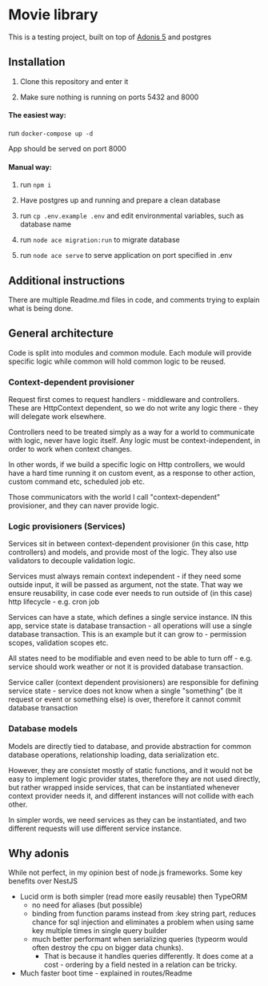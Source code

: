 # Movie library

This is a testing project, built on top of [Adonis 5](https://preview.adonisjs.com/guides/quick-start) and postgres

## Installation

1. Clone this repository and enter it

1. Make sure nothing is running on ports 5432 and 8000

#### The easiest way:

run `docker-compose up -d`

App should be served on port 8000

#### Manual way:

1. run `npm i`

1. Have postgres up and running and prepare a clean database

1. run `cp .env.example .env` and edit environmental variables, such as database name

1. run `node ace migration:run` to migrate database

1. run `node ace serve` to serve application on port specified in .env

## Additional instructions

There are multiple Readme.md files in code, and comments trying to explain what is being done.

## General architecture

Code is split into modules and common module. Each module will provide specific logic while common will hold common logic to be reused.

### Context-dependent provisioner

Request first comes to request handlers - middleware and controllers. These are HttpContext dependent, so we do not write any logic there - they will delegate work elsewhere.

Controllers need to be treated simply as a way for a world to communicate with logic, never have logic itself. Any logic must be context-independent, in order to work when context changes.

In other words, if we build a specific logic on Http controllers, we would have a hard time running it on custom event, as a response to other action, custom command etc, scheduled job etc.

Those communicators with the world I call "context-dependent" provisioner, and they can naver provide logic.

### Logic provisioners (Services)

Services sit in between context-dependent provisioner (in this case, http controllers) and models, and provide most of the logic. They also use validators to decouple validation logic.

Services must always remain context independent - if they need some outside input, it will be passed as argument, not the state. That way we ensure reusability, in case code ever needs to run outside of (in this case) http lifecycle - e.g. cron job

Services can have a state, which defines a single service instance. IN this app, service state is database transaction - all operations will use a single database transaction. This is an example but it can grow to - permission scopes, validation scopes etc.

All states need to be modifiable and even need to be able to turn off - e.g. service should work weather or not it is provided database transaction.

Service caller (context dependent provisioners) are responsible for defining service state - service does not know when a single "something" (be it request or event or something else) is over, therefore it cannot commit database transaction

### Database models

Models are directly tied to database, and provide abstraction for common database operations, relationship loading, data serialization etc.

However, they are consistet mostly of static functions, and it would not be easy to implement logic provider states, therefore they are not used directly, but rather wrapped inside services, that can be instantiated whenever context provider needs it, and different instances will not collide with each other.

In simpler words, we need services as they can be instantiated, and two different requests will use different service instance.

## Why adonis

While not perfect, in my opinion best of node.js frameworks. Some key benefits over NestJS

- Lucid orm is both simpler (read more easily reusable) then TypeORM 
    - no need for aliases (but possible)
    - binding from function params instead from :key string part, reduces chance for sql injection and eliminates a problem when using same key multiple times in single query builder
    - much better performant when serializing queries (typeorm would often destroy the cpu on bigger data chunks).
        - That is because it handles queries differently. It does come at a cost - ordering by a field nested in a relation can be tricky.
- Much faster boot time - explained in routes/Readme

